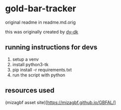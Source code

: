# gold-bar-tracker

original readme in readme.md.orig

this was originally created by [dy-dk](https://twitch.tv/dy-dk) 

## running instructions for devs
1. setup a venv
2. install python3-tk 
3. pip install -r requirements.txt
4. run the script with python

## resources used
(mizagbf asset site)[https://mizagbf.github.io/GBFAL/]

